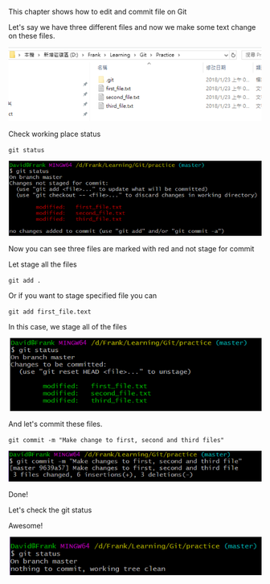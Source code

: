 This chapter shows how to edit and commit file on Git

Let's say we have three different files and now we make some text change on these files.

![](/assets/file)

Check working place status

`git status`

![](/assets/checkStatus)

Now you can see three files are marked with red and not stage for commit

Let stage all the files

`git add .`

Or if you want to stage specified file you can

`git add first_file.text`

In this case, we stage all of the files

![](/assets/stageAll)

And let's commit these files.

`git commit -m "Make change to first, second and third files"`

![](/assets/commitAll)



Done!

Let's check the git status

Awesome!

![](/assets/checkGit)

